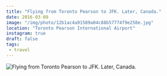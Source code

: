 ```yaml
---
title: "Flying from Toronto Pearson to JFK. Later, Canada."
date: 2016-03-09
image: "/img/photo/12b1ac4a91589a04c88b57774f9e258e.jpg"
location: "Toronto Pearson International Airport"
instagram: true
draft: false
tags:
 - travel
---
```


![Flying from Toronto Pearson to JFK. Later, Canada.](/img/photo/12b1ac4a91589a04c88b57774f9e258e.jpg)
